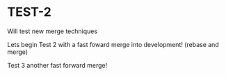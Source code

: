 # TEST-2
Will test new merge techniques

Lets begin Test 2 with a fast foward merge into development! (rebase and merge)

Test 3 another fast forward merge!

